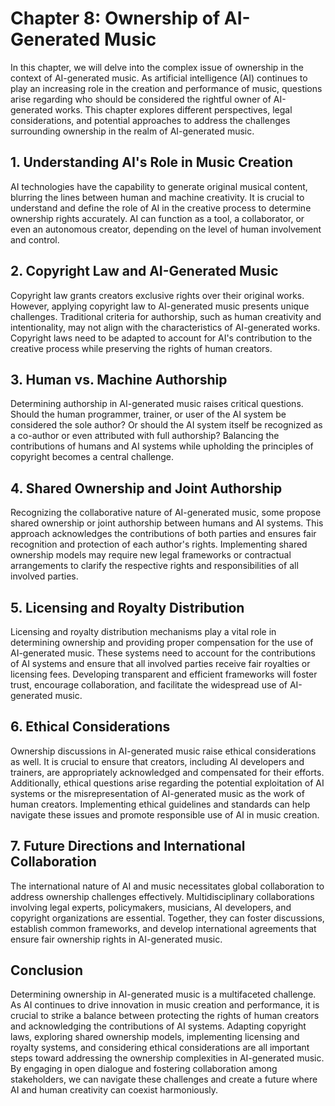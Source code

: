 Chapter 8: Ownership of AI-Generated Music
==========================================

In this chapter, we will delve into the complex issue of ownership in the context of AI-generated music. As artificial intelligence (AI) continues to play an increasing role in the creation and performance of music, questions arise regarding who should be considered the rightful owner of AI-generated works. This chapter explores different perspectives, legal considerations, and potential approaches to address the challenges surrounding ownership in the realm of AI-generated music.

**1. Understanding AI's Role in Music Creation**
------------------------------------------------

AI technologies have the capability to generate original musical content, blurring the lines between human and machine creativity. It is crucial to understand and define the role of AI in the creative process to determine ownership rights accurately. AI can function as a tool, a collaborator, or even an autonomous creator, depending on the level of human involvement and control.

**2. Copyright Law and AI-Generated Music**
-------------------------------------------

Copyright law grants creators exclusive rights over their original works. However, applying copyright law to AI-generated music presents unique challenges. Traditional criteria for authorship, such as human creativity and intentionality, may not align with the characteristics of AI-generated works. Copyright laws need to be adapted to account for AI's contribution to the creative process while preserving the rights of human creators.

**3. Human vs. Machine Authorship**
-----------------------------------

Determining authorship in AI-generated music raises critical questions. Should the human programmer, trainer, or user of the AI system be considered the sole author? Or should the AI system itself be recognized as a co-author or even attributed with full authorship? Balancing the contributions of humans and AI systems while upholding the principles of copyright becomes a central challenge.

**4. Shared Ownership and Joint Authorship**
--------------------------------------------

Recognizing the collaborative nature of AI-generated music, some propose shared ownership or joint authorship between humans and AI systems. This approach acknowledges the contributions of both parties and ensures fair recognition and protection of each author's rights. Implementing shared ownership models may require new legal frameworks or contractual arrangements to clarify the respective rights and responsibilities of all involved parties.

**5. Licensing and Royalty Distribution**
-----------------------------------------

Licensing and royalty distribution mechanisms play a vital role in determining ownership and providing proper compensation for the use of AI-generated music. These systems need to account for the contributions of AI systems and ensure that all involved parties receive fair royalties or licensing fees. Developing transparent and efficient frameworks will foster trust, encourage collaboration, and facilitate the widespread use of AI-generated music.

**6. Ethical Considerations**
-----------------------------

Ownership discussions in AI-generated music raise ethical considerations as well. It is crucial to ensure that creators, including AI developers and trainers, are appropriately acknowledged and compensated for their efforts. Additionally, ethical questions arise regarding the potential exploitation of AI systems or the misrepresentation of AI-generated music as the work of human creators. Implementing ethical guidelines and standards can help navigate these issues and promote responsible use of AI in music creation.

**7. Future Directions and International Collaboration**
--------------------------------------------------------

The international nature of AI and music necessitates global collaboration to address ownership challenges effectively. Multidisciplinary collaborations involving legal experts, policymakers, musicians, AI developers, and copyright organizations are essential. Together, they can foster discussions, establish common frameworks, and develop international agreements that ensure fair ownership rights in AI-generated music.

**Conclusion**
--------------

Determining ownership in AI-generated music is a multifaceted challenge. As AI continues to drive innovation in music creation and performance, it is crucial to strike a balance between protecting the rights of human creators and acknowledging the contributions of AI systems. Adapting copyright laws, exploring shared ownership models, implementing licensing and royalty systems, and considering ethical considerations are all important steps toward addressing the ownership complexities in AI-generated music. By engaging in open dialogue and fostering collaboration among stakeholders, we can navigate these challenges and create a future where AI and human creativity can coexist harmoniously.

